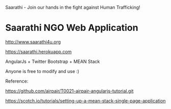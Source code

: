 Saarathi - Join our hands in the fight against Human Trafficking!

# Saarathi NGO Web Application

http://www.saarathi4u.org

https://saarathi.herokuapp.com

AngularJs + Twitter Bootstrap + MEAN Stack

Anyone is free to modify and use :)

Reference:

https://github.com/airpair/T0021-airpair-angularjs-tutorial.git

https://scotch.io/tutorials/setting-up-a-mean-stack-single-page-application
